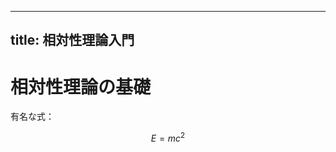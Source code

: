 
---
title: 相対性理論入門
---

<script type="text/javascript" async
  src="https://cdn.jsdelivr.net/npm/mathjax@3/es5/tex-mml-chtml.js">
</script>

# 相対性理論の基礎

有名な式：

$$
E = mc^2
$$
